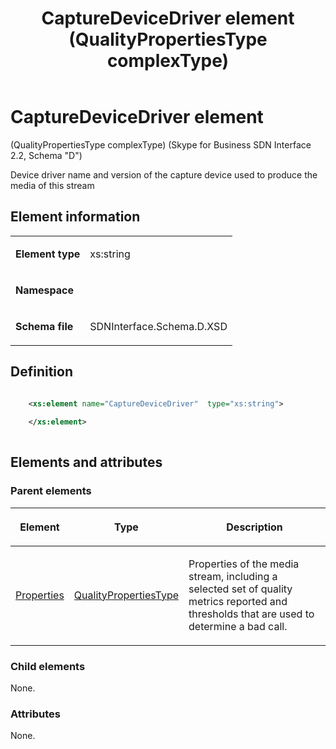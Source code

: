 ﻿---
title: CaptureDeviceDriver element (QualityPropertiesType complexType) 
TOCTitle: CaptureDeviceDriver element
ms:assetid: f5829bac-c006-8001-da5d-5bfeca9d8d12
ms:mtpsurl: https://msdn.microsoft.com/library/Mt149443(v=office.16)
ms:contentKeyID: 65855390
ms.date: 08/24/2015
mtps_version: v=office.16
dev_langs:
- xml
---

# CaptureDeviceDriver element 

(QualityPropertiesType complexType) (Skype for Business SDN Interface 2.2, Schema "D")

Device driver name and version of the capture device used to produce the media of this stream 

## Element information

<table>
<colgroup>
<col />
<col />
</colgroup>
<tbody>
<tr class="odd">
<td><p><strong>Element type</strong></p></td>
<td><p>xs:string</p></td>
</tr>
<tr class="even">
<td><p><strong>Namespace</strong></p></td>
<td><p></p></td>
</tr>
<tr class="odd">
<td><p><strong>Schema file</strong></p></td>
<td><p>SDNInterface.Schema.D.XSD</p></td>
</tr>
</tbody>
</table>


## Definition

```xml

    <xs:element name="CaptureDeviceDriver"  type="xs:string">
    
    </xs:element>
  
```

## Elements and attributes

### Parent elements

<table>
<colgroup>
<col />
<col />
<col />
</colgroup>
<thead>
<tr class="header">
<th><p>Element</p></th>
<th><p>Type</p></th>
<th><p>Description</p></th>
</tr>
</thead>
<tbody>
<tr class="odd">
<td><p><a href="properties-element-qualitytype-complextype-skype-for-business-sdn-interface-2-2-schema-d.md">Properties</a></p></td>
<td><p><a href="qualitypropertiestype-complextype-skype-for-business-sdn-interface-2-2-schema-d.md">QualityPropertiesType</a></p></td>
<td><p>Properties of the media stream, including a selected set of quality metrics reported and thresholds that are used to determine a bad call.</p></td>
</tr>
</tbody>
</table>


### Child elements

None.

### Attributes

None.

